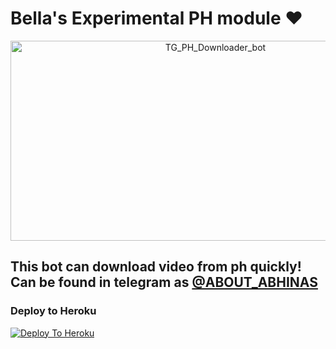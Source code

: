 #  Bella's  Experimental PH module ❤

<p align="center">
<img src="https://socialify.git.ci/OfficialBawwa/TG_PH_Downloader_bot/image?description=1&descriptionEditable=Bella%27s%20%20Experimental%20PH%20module%20%E2%9D%A4%0A&font=KoHo&forks=1&issues=1&language=1&owner=1&pattern=Overlapping%20Hexagons&pulls=1&stargazers=1&theme=Dark" alt="TG_PH_Downloader_bot" width="640" height="320" />
</p>

## This bot can download video from ph quickly! Can be found in telegram as [@ABOUT_ABHINAS](https://t.me/ABOUT_ABHINAS)

### Deploy to Heroku

[![Deploy To Heroku](https://www.herokucdn.com/deploy/button.svg)](https://heroku.com/deploy?template=https://github.com/raja497/porn-downloader-bot)


